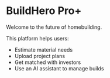 # BuildHero Pro+

Welcome to the future of homebuilding.

This platform helps users:
- Estimate material needs
- Upload project plans
- Get matched with investors
- Use an AI assistant to manage builds
